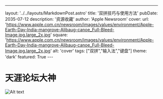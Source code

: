 ---
layout: '../../layouts/MarkdownPost.astro'
title: '双拼技巧与使用方法'
pubDate: 2035-07-12
description: '资源收藏'
author: 'Apple Newsroom'
cover:
    url: 'https://www.apple.com.cn/newsroom/images/values/environment/Apple-Earth-Day-India-mangrove-Alibaug-canoe_Full-Bleed-Image.jpg.large_2x.jpg'
    square: 'https://www.apple.com.cn/newsroom/images/values/environment/Apple-Earth-Day-India-mangrove-Alibaug-canoe_Full-Bleed-Image.jpg.large_2x.jpg'
    alt: 'cover'
tags: ["双拼","输入法","键盘"]
theme: 'dark'
featured: True
---　

# 天涯论坛大神
![Alt text](图片链接 "https://pic2.zhimg.com/80/v2-04c0435706ff2c8796b2e8944dd12281_1440w.webp")

